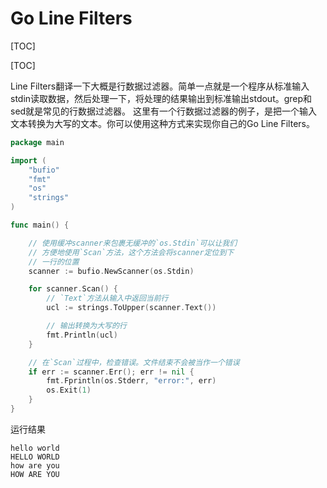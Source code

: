 # Go Line Filters
[TOC]

[TOC]

Line Filters翻译一下大概是行数据过滤器。简单一点就是一个程序从标准输入stdin读取数据，然后处理一下，将处理的结果输出到标准输出stdout。grep和sed就是常见的行数据过滤器。
这里有一个行数据过滤器的例子，是把一个输入文本转换为大写的文本。你可以使用这种方式来实现你自己的Go Line Filters。
```go
package main

import (
	"bufio"
	"fmt"
	"os"
	"strings"
)

func main() {

	// 使用缓冲scanner来包裹无缓冲的`os.Stdin`可以让我们
	// 方便地使用`Scan`方法，这个方法会将scanner定位到下
	// 一行的位置
	scanner := bufio.NewScanner(os.Stdin)

	for scanner.Scan() {
		// `Text`方法从输入中返回当前行
		ucl := strings.ToUpper(scanner.Text())

		// 输出转换为大写的行
		fmt.Println(ucl)
	}

	// 在`Scan`过程中，检查错误。文件结束不会被当作一个错误
	if err := scanner.Err(); err != nil {
		fmt.Fprintln(os.Stderr, "error:", err)
		os.Exit(1)
	}
}
```
运行结果
```
hello world
HELLO WORLD
how are you
HOW ARE YOU
```